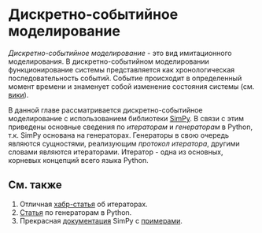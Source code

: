 # Дискретно-событийное моделирование

_Дискретно-событийное моделирование_ - это вид имитационного моделирования.
В дискретно-событийном моделировании функционирование системы представляется как хронологическая последовательность событий.
Событие происходит в определенный момент времени и знаменует собой изменение состояния системы (см. [вики](https://ru.wikipedia.org/wiki/Дискретно-событийное_моделирование)).

В данной главе рассматривается дискретно-событийное моделирование с использованием библиотеки [SimPy](https://simpy.readthedocs.io/en/latest/index.html).
В связи с этим приведены основные сведения по _итераторам_ и _генераторам_ в Python, т.к. SimPy основана на генераторах.
Генераторы в свою очередь являются сущностями, реализующим _протокол итератора_, другими словами являются итераторами.
Итератор - одна из основных, корневых концепций всего языка Python.

## См. также

1. Отличная [хабр-статья](https://habr.com/ru/articles/488112/) об итераторах.
2. [Статья](https://wiki.python.org/moin/Generators) по генераторам в Python.
3. Прекрасная [документация](https://simpy.readthedocs.io/en/latest/) SimPy с [примерами](https://simpy.readthedocs.io/en/latest/examples/index.html).

